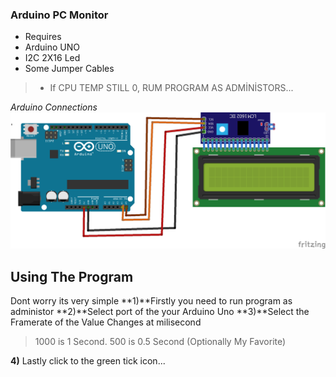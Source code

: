 ### Arduino PC Monitor

- Requires
- Arduino UNO
- I2C 2X16 Led
- Some Jumper Cables
> - If CPU TEMP STILL 0, RUM PROGRAM AS ADMİNİSTORS...

*Arduino Connections*
![Connections](https://github.com/KaanAlper/Arduino-PC-Status/blob/main/Arduino%20Code/Arduino%20Connections.png)

## Using The Program
Dont worry its very simple
**1)**Firstly you need to run program as administor
**2)**Select port of the your Arduino Uno
**3)**Select the Framerate of the Value Changes at milisecond
> 1000 is 1 Second.
> 500 is 0.5 Second (Optionally My Favorite)

**4)** Lastly click to the green tick icon...
